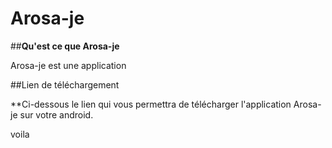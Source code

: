 # Arosa-je

##**Qu'est ce que Arosa-je**

Arosa-je est une application 

##Lien de téléchargement

**Ci-dessous le lien qui vous permettra de télécharger l'application Arosa-je sur votre android.





voila
